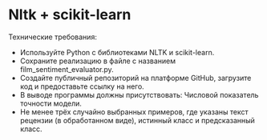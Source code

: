 # Nltk + scikit-learn

Технические требования:
- Используйте Python с библиотеками NLTK и scikit-learn. 
- Сохраните реализацию в файле с названием film_sentiment_evaluator.py. 
- Создайте публичный репозиторий на платформе GitHub, загрузите код и предоставьте ссылку на него. 
- В выводе программы должны присутствовать: Числовой показатель точности модели. 
- Не менее трёх случайно выбранных примеров, где указаны текст рецензии (в обработанном виде), истинный класс и предсказанный класс.
